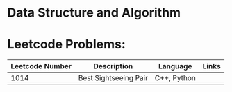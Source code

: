 # Data Structure and Algorithm<br>
# Leetcode Problems:
|     Leetcode Number   | Description               | Language  | Links |
|--------------|------------------------------------|-----------|-------|
| 1014         | Best Sightseeing Pair              | C++, Python|      |
